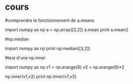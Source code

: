# cours
#comprendre le fonctionnement de a.means 


import numpy as np
a = np.array([3,2])
a.mean 
print a.mean()


#np.median

import numpy as np
print np.median([3,2])

#test d'une np.inner

import numpy as np
v1 = np.arange(6)
v2 = np.arange(6)*2

np.inner(v1,v2)
print np.inner(v1,v2)
